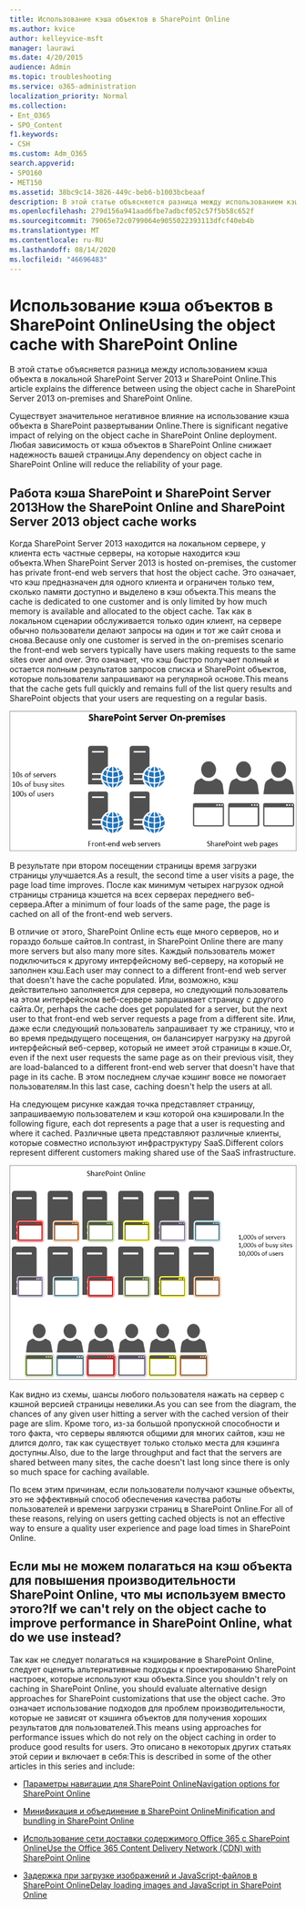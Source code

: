 ```yaml
---
title: Использование кэша объектов в SharePoint Online
ms.author: kvice
author: kelleyvice-msft
manager: laurawi
ms.date: 4/20/2015
audience: Admin
ms.topic: troubleshooting
ms.service: o365-administration
localization_priority: Normal
ms.collection:
- Ent_O365
- SPO_Content
f1.keywords:
- CSH
ms.custom: Adm_O365
search.appverid:
- SPO160
- MET150
ms.assetid: 38bc9c14-3826-449c-beb6-b1003bcbeaaf
description: В этой статье объясняется разница между использованием кэша объекта в локальной SharePoint Server 2013 и SharePoint Online.
ms.openlocfilehash: 279d156a941aad6fbe7adbcf052c57f5b58c652f
ms.sourcegitcommit: 79065e72c0799064e9055022393113dfcf40eb4b
ms.translationtype: MT
ms.contentlocale: ru-RU
ms.lasthandoff: 08/14/2020
ms.locfileid: "46696483"
---
```

# <a name="using-the-object-cache-with-sharepoint-online"></a><span data-ttu-id="d3ce1-103">Использование кэша объектов в SharePoint Online</span><span class="sxs-lookup"><span data-stu-id="d3ce1-103">Using the object cache with SharePoint Online</span></span>

<span data-ttu-id="d3ce1-104">В этой статье объясняется разница между использованием кэша объекта в локальной SharePoint Server 2013 и SharePoint Online.</span><span class="sxs-lookup"><span data-stu-id="d3ce1-104">This article explains the difference between using the object cache in SharePoint Server 2013 on-premises and SharePoint Online.</span></span>
  
<span data-ttu-id="d3ce1-105">Существует значительное негативное влияние на использование кэша объекта в SharePoint развертывании Online.</span><span class="sxs-lookup"><span data-stu-id="d3ce1-105">There is significant negative impact of relying on the object cache in SharePoint Online deployment.</span></span> <span data-ttu-id="d3ce1-106">Любая зависимость от кэша объектов в SharePoint Online снижает надежность вашей страницы.</span><span class="sxs-lookup"><span data-stu-id="d3ce1-106">Any dependency on object cache in SharePoint Online will reduce the reliability of your page.</span></span> 
  
## <a name="how-the-sharepoint-online-and-sharepoint-server-2013-object-cache-works"></a><span data-ttu-id="d3ce1-107">Работа кэша SharePoint и SharePoint Server 2013</span><span class="sxs-lookup"><span data-stu-id="d3ce1-107">How the SharePoint Online and SharePoint Server 2013 object cache works</span></span>

<span data-ttu-id="d3ce1-108">Когда SharePoint Server 2013 находится на локальном сервере, у клиента есть частные серверы, на которые находится кэш объекта.</span><span class="sxs-lookup"><span data-stu-id="d3ce1-108">When SharePoint Server 2013 is hosted on-premises, the customer has private front-end web servers that host the object cache.</span></span> <span data-ttu-id="d3ce1-109">Это означает, что кэш предназначен для одного клиента и ограничен только тем, сколько памяти доступно и выделено в кэш объекта.</span><span class="sxs-lookup"><span data-stu-id="d3ce1-109">This means the cache is dedicated to one customer and is only limited by how much memory is available and allocated to the object cache.</span></span> <span data-ttu-id="d3ce1-110">Так как в локальном сценарии обслуживается только один клиент, на сервере обычно пользователи делают запросы на один и тот же сайт снова и снова.</span><span class="sxs-lookup"><span data-stu-id="d3ce1-110">Because only one customer is served in the on-premises scenario the front-end web servers typically have users making requests to the same sites over and over.</span></span> <span data-ttu-id="d3ce1-111">Это означает, что кэш быстро получает полный и остается полным результатов запросов списка и SharePoint объектов, которые пользователи запрашивают на регулярной основе.</span><span class="sxs-lookup"><span data-stu-id="d3ce1-111">This means that the cache gets full quickly and remains full of the list query results and SharePoint objects that your users are requesting on a regular basis.</span></span>
  
![Показывает трафик и нагрузку на локальные веб-серверы переднего плана](../media/a0d38b36-4909-4abb-8d4e-4930814bb3de.png)
  
<span data-ttu-id="d3ce1-113">В результате при втором посещении страницы время загрузки страницы улучшается.</span><span class="sxs-lookup"><span data-stu-id="d3ce1-113">As a result, the second time a user visits a page, the page load time improves.</span></span> <span data-ttu-id="d3ce1-114">После как минимум четырех нагрузок одной страницы страница кэшется на всех серверах переднего веб-сервера.</span><span class="sxs-lookup"><span data-stu-id="d3ce1-114">After a minimum of four loads of the same page, the page is cached on all of the front-end web servers.</span></span>
  
<span data-ttu-id="d3ce1-115">В отличие от этого, SharePoint Online есть еще много серверов, но и гораздо больше сайтов.</span><span class="sxs-lookup"><span data-stu-id="d3ce1-115">In contrast, in SharePoint Online there are many more servers but also many more sites.</span></span> <span data-ttu-id="d3ce1-116">Каждый пользователь может подключиться к другому интерфейсному веб-серверу, на который не заполнен кэш.</span><span class="sxs-lookup"><span data-stu-id="d3ce1-116">Each user may connect to a different front-end web server that doesn't have the cache populated.</span></span> <span data-ttu-id="d3ce1-117">Или, возможно, кэш действительно заполняется для сервера, но следующий пользователь на этом интерфейсном веб-сервере запрашивает страницу с другого сайта.</span><span class="sxs-lookup"><span data-stu-id="d3ce1-117">Or, perhaps the cache does get populated for a server, but the next user to that front-end web server requests a page from a different site.</span></span> <span data-ttu-id="d3ce1-118">Или, даже если следующий пользователь запрашивает ту же страницу, что и во время предыдущего посещения, он балансирует нагрузку на другой интерфейсный веб-сервер, который не имеет этой страницы в кэше.</span><span class="sxs-lookup"><span data-stu-id="d3ce1-118">Or, even if the next user requests the same page as on their previous visit, they are load-balanced to a different front-end web server that doesn't have that page in its cache.</span></span> <span data-ttu-id="d3ce1-119">В этом последнем случае кэшинг вовсе не помогает пользователям.</span><span class="sxs-lookup"><span data-stu-id="d3ce1-119">In this last case, caching doesn't help the users at all.</span></span>
  
<span data-ttu-id="d3ce1-120">На следующем рисунке каждая точка представляет страницу, запрашиваемую пользователем и кэш которой она кэшировали.</span><span class="sxs-lookup"><span data-stu-id="d3ce1-120">In the following figure, each dot represents a page that a user is requesting and where it cached.</span></span> <span data-ttu-id="d3ce1-121">Различные цвета представляют различные клиенты, которые совместно используют инфраструктуру SaaS.</span><span class="sxs-lookup"><span data-stu-id="d3ce1-121">Different colors represent different customers making shared use of the SaaS infrastructure.</span></span>
  
![Показывает результаты кэширования объектов в SharePoint Online](../media/25d04011-ef83-4cb7-9e04-a6ed490f63c3.png)
  
<span data-ttu-id="d3ce1-123">Как видно из схемы, шансы любого пользователя нажать на сервер с кэшной версией страницы невелики.</span><span class="sxs-lookup"><span data-stu-id="d3ce1-123">As you can see from the diagram, the chances of any given user hitting a server with the cached version of their page are slim.</span></span> <span data-ttu-id="d3ce1-124">Кроме того, из-за большой пропускной способности и того факта, что серверы являются общими для многих сайтов, кэш не длится долго, так как существует только столько места для кэшинга доступны.</span><span class="sxs-lookup"><span data-stu-id="d3ce1-124">Also, due to the large throughput and fact that the servers are shared between many sites, the cache doesn't last long since there is only so much space for caching available.</span></span>
  
<span data-ttu-id="d3ce1-125">По всем этим причинам, если пользователи получают кэшные объекты, это не эффективный способ обеспечения качества работы пользователей и времени загрузки страниц в SharePoint Online.</span><span class="sxs-lookup"><span data-stu-id="d3ce1-125">For all of these reasons, relying on users getting cached objects is not an effective way to ensure a quality user experience and page load times in SharePoint Online.</span></span>
  
## <a name="if-we-cant-rely-on-the-object-cache-to-improve-performance-in-sharepoint-online-what-do-we-use-instead"></a><span data-ttu-id="d3ce1-126">Если мы не можем полагаться на кэш объекта для повышения производительности SharePoint Online, что мы используем вместо этого?</span><span class="sxs-lookup"><span data-stu-id="d3ce1-126">If we can't rely on the object cache to improve performance in SharePoint Online, what do we use instead?</span></span>

<span data-ttu-id="d3ce1-127">Так как не следует полагаться на кэширование в SharePoint Online, следует оценить альтернативные подходы к проектированию SharePoint настроек, которые используют кэш объекта.</span><span class="sxs-lookup"><span data-stu-id="d3ce1-127">Since you shouldn't rely on caching in SharePoint Online, you should evaluate alternative design approaches for SharePoint customizations that use the object cache.</span></span> <span data-ttu-id="d3ce1-128">Это означает использование подходов для проблем производительности, которые не зависят от кэшинга объектов для получения хороших результатов для пользователей.</span><span class="sxs-lookup"><span data-stu-id="d3ce1-128">This means using approaches for performance issues which do not rely on the object caching in order to produce good results for users.</span></span> <span data-ttu-id="d3ce1-129">Это описано в некоторых других статьях этой серии и включает в себя:</span><span class="sxs-lookup"><span data-stu-id="d3ce1-129">This is described in some of the other articles in this series and include:</span></span>
  
- [<span data-ttu-id="d3ce1-130">Параметры навигации для SharePoint Online</span><span class="sxs-lookup"><span data-stu-id="d3ce1-130">Navigation options for SharePoint Online</span></span>](navigation-options-for-sharepoint-online.md)
    
- [<span data-ttu-id="d3ce1-131">Минификация и объединение в SharePoint Online</span><span class="sxs-lookup"><span data-stu-id="d3ce1-131">Minification and bundling in SharePoint Online</span></span>](minification-and-bundling-in-sharepoint-online.md)
    
- [<span data-ttu-id="d3ce1-132">Использование сети доставки содержимого Office 365 с SharePoint Online</span><span class="sxs-lookup"><span data-stu-id="d3ce1-132">Use the Office 365 Content Delivery Network (CDN) with SharePoint Online</span></span>](use-microsoft-365-cdn-with-spo.md)
    
- [<span data-ttu-id="d3ce1-133">Задержка при загрузке изображений и JavaScript-файлов в SharePoint Online</span><span class="sxs-lookup"><span data-stu-id="d3ce1-133">Delay loading images and JavaScript in SharePoint Online</span></span>](delay-loading-images-and-javascript-in-sharepoint-online.md)
    

